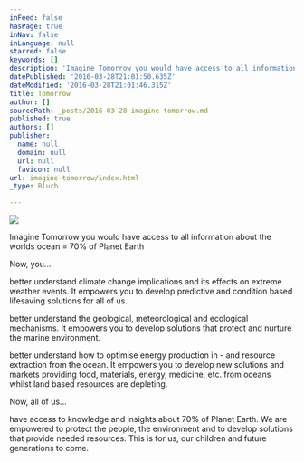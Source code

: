 ```yaml
---
inFeed: false
hasPage: true
inNav: false
inLanguage: null
starred: false
keywords: []
description: 'Imagine Tomorrow you would have access to all information about the worlds ocean = 70% of Planet Earth'
datePublished: '2016-03-28T21:01:50.635Z'
dateModified: '2016-03-28T21:01:46.315Z'
title: Tomorrow
author: []
sourcePath: _posts/2016-03-28-imagine-tomorrow.md
published: true
authors: []
publisher:
  name: null
  domain: null
  url: null
  favicon: null
url: imagine-tomorrow/index.html
_type: Blurb

---
```

![](https://the-grid-user-content.s3-us-west-2.amazonaws.com/072c305d-dc57-455c-85a5-280c719d526e.jpg)

Imagine Tomorrow you would have access to all information about the worlds ocean = 70% of Planet Earth

Now, you...

better understand climate change implications and its effects on extreme weather events. It empowers you to develop predictive and condition based lifesaving solutions for all of us.

better understand the geological, meteorological and ecological mechanisms. It empowers you to develop solutions that protect and nurture the marine environment. 

better understand how to optimise energy production in - and resource extraction from the ocean. It empowers you to develop new solutions and markets providing food, materials, energy, medicine, etc. from oceans whilst land based resources are depleting.

Now, all of us...

have access to knowledge and insights about 70% of Planet Earth. We are empowered to protect the people, the environment and to develop solutions that provide needed resources. This is for us, our children and future generations to come.